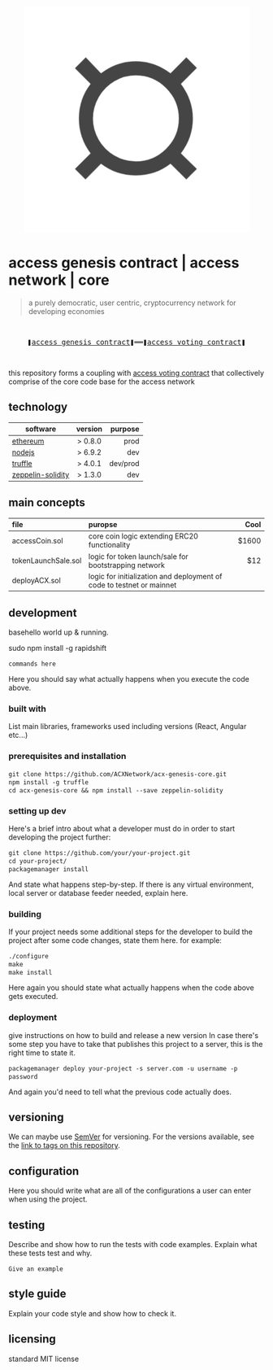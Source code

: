 <p align="center">
  <img width="445" height="445" src="manuscript/resources/images/logo.png">
</p>

# access genesis contract | access network | core 
> a purely democratic, user centric, cryptocurrency network for developing economies

<pre>
  <p align="center" style="bold">❚<a href="https://github.com/ACXNetwork/acx-genesis-core">access genesis contract</a>❚══❚<a href="https://github.com/ACXNetwork/acx-voting-core">access voting contract</a>❚</p>
</pre>
this repository forms a coupling with [access voting contract](https://github.com/ACXNetwork/acx-voting-core "access voting contract") that collectively comprise of the core code base for the access network


## technology
| software      | version       | purpose  |
| ------------- |:-------------:| -----:|
| [ethereum](https://github.com/ethereum "ethereum")    | > 0.8.0 | prod |
| [nodejs](https://github.com/nodejs "nodejs")    | > 6.9.2 | dev |
| [truffle](https://github.com/trufflesuite/truffle "truffle")    | > 4.0.1    | dev/prod |
| [zeppelin-solidity](https://github.com/OpenZeppelin/zeppelin-solidity "zeppelin-solidity")    | >  1.3.0    | dev |


## main concepts

| file        | puropse           | Cool  |
| :------------- |:-------------| -----:|
| accessCoin.sol      | core coin logic extending ERC20 functionality | $1600 |
| tokenLaunchSale.sol     | logic for token launch/sale for bootstrapping network     |   $12 |
| deployACX.sol | logic for initialization and deployment of code to testnet or mainnet | |


## development
basehello world up &
running.

sudo npm install -g rapidshift 

```shell
commands here
```

Here you should say what actually happens when you execute the code above.
### built with
List main libraries, frameworks used including versions (React, Angular etc...)

### prerequisites and installation

```shell
git clone https://github.com/ACXNetwork/acx-genesis-core.git
npm install -g truffle
cd acx-genesis-core && npm install --save zeppelin-solidity

```

### setting up dev

Here's a brief intro about what a developer must do in order to start developing
the project further:

```shell
git clone https://github.com/your/your-project.git
cd your-project/
packagemanager install
```

And state what happens step-by-step. If there is any virtual environment, local server or database feeder needed, explain here.

### building

If your project needs some additional steps for the developer to build the
project after some code changes, state them here. for example:

```shell
./configure
make
make install
```

Here again you should state what actually happens when the code above gets
executed.

### deployment
give instructions on how to build and release a new version
In case there's some step you have to take that publishes this project to a
server, this is the right time to state it.

```shell
packagemanager deploy your-project -s server.com -u username -p password
```

And again you'd need to tell what the previous code actually does.

## versioning

We can maybe use [SemVer](http://semver.org/) for versioning. For the versions available, see the [link to tags on this repository](/tags).


## configuration

Here you should write what are all of the configurations a user can enter when
using the project.

## testing

Describe and show how to run the tests with code examples.
Explain what these tests test and why.

```shell
Give an example
```

## style guide

Explain your code style and show how to check it.

## licensing

standard MIT license
